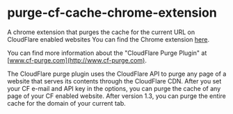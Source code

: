 # purge-cf-cache-chrome-extension
A chrome extension that purges the cache for the current URL on CloudFlare enabled websites
You can find the Chrome extension [here](https://chrome.google.com/webstore/detail/cloudflare-purge-plugin/nbpecchpcfacahhekolpaofpmogkmmok).

You can find more information about the "CloudFlare Purge Plugin" at [www.cf-purge.com](http://www.cf-purge.com).

The CloudFlare purge plugin uses the CloudFlare API to purge any page of a website that serves its contents through the CloudFlare CDN. After you set your CF e-mail and API key in the options, you can purge the cache of any page of your CF enabled website. After version 1.3, you can purge the entire cache for the domain of your current tab.
